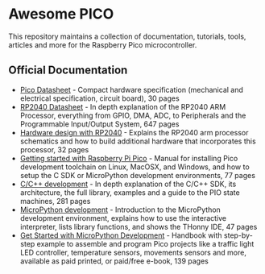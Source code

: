 # Awesome PICO

This repository maintains a collection of documentation, tutorials, tools, articles and more for the Raspberry Pico microcontroller.

## Official Documentation

* [Pico Datasheet](https://datasheets.raspberrypi.org/pico/pico-datasheet.pdf) - Compact hardware specification (mechanical and electrical specification, circuit board), 30 pages
* [RP2040 Datasheet](https://datasheets.raspberrypi.org/rp2040/rp2040-datasheet.pdf) - In depth explanation of the RP2040 ARM Processor, everything from GPIO, DMA, ADC, to Peripherals and the Programmable Input/Output System, 647 pages
* [Hardware design with RP2040](https://datasheets.raspberrypi.org/rp2040/hardware-design-with-rp2040.pdf) - Explains the RP2040 arm processor schematics and how to build additional hardware that incorporates this processor, 32 pages
* [Getting started with Raspberry Pi Pico](https://datasheets.raspberrypi.org/pico/getting-started-with-pico.pdf) - Manual for installing Pico development toolchain on Linux, MacOSX, and Windows, and  how to setup the C SDK or MicroPython development environments, 77 pages
* [C/C++ development](https://datasheets.raspberrypi.org/pico/raspberry-pi-pico-c-sdk.pdf) - In depth explanation of the C/C++ SDK, its architecture, the full library, examples and a guide to the PIO state machines, 281 pages
* [MicroPython development](https://datasheets.raspberrypi.org/pico/raspberry-pi-pico-python-sdk.pdf) - Introduction to the MicroPython development environment, explains how to use the interactive interpreter, lists library functions, and shows the THonny IDE, 47 pages
* [Get Started with MicroPython Development](https://hackspace.raspberrypi.org/books/micropython-pico) - Handbook with step-by-step example to assemble and program Pico projects like a traffic light LED controller, temperature sensors, movements sensors and more, available as paid printed, or paid/free e-book, 139 pages
